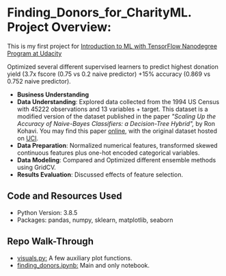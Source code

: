 # Finding_Donors_for_CharityML. Project Overview:
This is my first project for [Introduction to ML with TensorFlow Nanodegree Program at Udacity](https://www.udacity.com/course/intro-to-machine-learning-with-tensorflow-nanodegree--nd230)

Optimized several different supervised learners to predict highest donation yield (3.7x fscore (0.75 vs 0.2 naive predictor) +15% accuracy (0.869 vs 0.752 naive predictor). 
- **Business Understanding**
- **Data Understanding**: Explored data collected from the 1994 US Census with 45222 observations and 13 variables + target. This dataset is a modified version of the dataset published in the paper *"Scaling Up the Accuracy of Naive-Bayes Classifiers: a Decision-Tree Hybrid",* by Ron Kohavi. You may find this paper [online](https://www.aaai.org/Papers/KDD/1996/KDD96-033.pdf), with the original dataset hosted on [UCI](https://archive.ics.uci.edu/ml/datasets/Census+Income).
- **Data Preparation**: Normalized numerical features, transformed skewed continuous features plus one-hot encoded categorical variables.
- **Data Modeling**: Compared and Optimized different ensemble methods using GridCV.
- **Results Evaluation**: Discussed effects of feature selection.


## Code and Resources Used
- Python Version: 3.8.5
- Packages: pandas, numpy, sklearn, matplotlib, seaborn


## Repo Walk-Through
- [visuals.py:](https://github.com/montsebenito/Finding_Donors_for_CharityML/blob/main/visuals.py) A few auxiliary plot functions.
- [finding_donors.ipynb:](https://github.com/montsebenito/Finding_Donors_for_CharityML/blob/main/finding_donors.ipynb) Main and only notebook.

